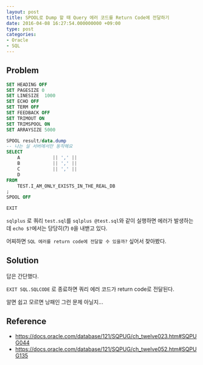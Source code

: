 ```yaml
---
layout: post
title: SPOOL로 Dump 할 때 Query 에러 코드를 Return Code에 전달하기
date: 2016-04-08 16:27:54.000000000 +09:00
type: post
categories:
- Oracle
- SQL
---
```

## Problem
```sql
SET HEADING OFF
SET PAGESIZE 0
SET LINESIZE  1000
SET ECHO OFF
SET TERM OFF
SET FEEDBACK OFF
SET TRIMOUT ON
SET TRIMSPOOL ON
SET ARRAYSIZE 5000

SPOOL result/data.dump
-- 나는 실 서버에서만 동작해요
SELECT
    A            || ',' ||
    B            || ',' ||
    C            || ',' ||
    D
FROM
    TEST.I_AM_ONLY_EXISTS_IN_THE_REAL_DB
;
SPOOL OFF

EXIT
```
`sqlplus` 로 쿼리 `test.sql`를 `sqlplus @test.sql`와 같이 실행하면 에러가 발생하는데 `echo $?`에서는 당당히(?) `0`을 내밷고 있다.

어찌하면 `SQL 에러를 return code에 전달할 수 있을까?` 싶어서 찾아봤다.

## Solution
답은 간단했다.

`EXIT SQL.SQLCODE` 로 종료하면 쿼리 에러 코드가 return code로 전달된다.

알면 쉽고 모르면 낭패인 그런 문제 아닐지...

## Reference
* https://docs.oracle.com/database/121/SQPUG/ch_twelve023.htm#SQPUG044
* https://docs.oracle.com/database/121/SQPUG/ch_twelve052.htm#SQPUG135
